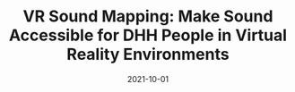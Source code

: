 ---
title: "VR Sound Mapping: Make Sound Accessible for DHH People in Virtual Reality Environments"
collection: publications
category: manuscripts
excerpt: ''
date: 2021-10-01
venue: 'Frameless Journals Vol. 4 (Research Abstract)'
venue_short: "Frameless Journals (Abstract)"
header:
    teaser: '/teasers/2021-frameless-vr-sound-mapping.png'
slidesurl: ''
paperurl: 'https://repository.rit.edu/frameless/vol4/iss1/10/'
videourl: ''
authors: '**Ziming Li**, Roshan L. Peiris'
---